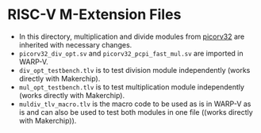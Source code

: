 # RISC-V M-Extension Files

* In this directory, multiplication and divide modules from [picorv32](https://github.com/cliffordwolf/picorv32) are inherited with necessary changes.
* `picorv32_div_opt.sv` and `picorv32_pcpi_fast_mul.sv` are imported in WARP-V.
* `div_opt_testbench.tlv` is to test division module independently (works directly with Makerchip).
* `mul_opt_testbench.tlv` is to test multiplication module independently (works directly with Makerchip).
* `muldiv_tlv_macro.tlv` is the macro code to be used as is in WARP-V as is and can also be used to test both modules in one file ((works directly with Makerchip)).
